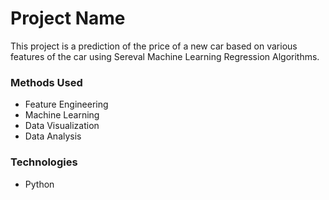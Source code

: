 
# Project Name
This project is a prediction of the price of a new car based on various features of the car using Sereval Machine Learning Regression Algorithms.


### Methods Used
* Feature Engineering
* Machine Learning
* Data Visualization
* Data Analysis


### Technologies 
* Python








